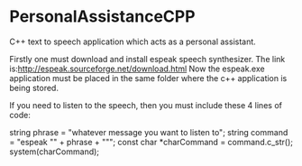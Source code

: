# PersonalAssistanceCPP

C++ text to speech application which acts as a personal assistant.

Firstly one must download and install espeak speech synthesizer. The link is:http://espeak.sourceforge.net/download.html Now the espeak.exe application must be placed in the same folder where the c++ application is being stored.

If you need to listen to the speech, then you must include these 4 lines of code:

string phrase = "whatever message you want to listen to"; 
string command = "espeak "" + phrase + """; 
const char *charCommand = command.c_str(); 
system(charCommand);
